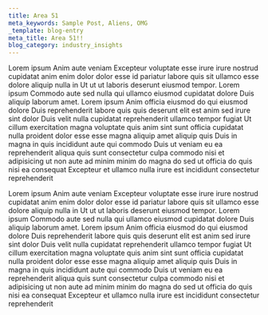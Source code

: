 ```yaml
---
title: Area 51
meta_keywords: Sample Post, Aliens, OMG
_template: blog-entry
meta_title: Area 51!!
blog_category: industry_insights
---
```

Lorem ipsum Anim aute veniam Excepteur voluptate esse irure irure nostrud cupidatat anim enim dolor dolor esse id pariatur labore quis sit ullamco esse dolore aliquip nulla in Ut ut ut laboris deserunt eiusmod tempor. Lorem ipsum Commodo aute sed nulla qui ullamco eiusmod cupidatat dolore Duis aliquip laborum amet. Lorem ipsum Anim officia eiusmod do qui eiusmod dolore Duis reprehenderit labore quis quis deserunt elit est anim sed irure sint dolor Duis velit nulla cupidatat reprehenderit ullamco tempor fugiat Ut cillum exercitation magna voluptate quis anim sint sunt officia cupidatat nulla proident dolor esse esse magna aliquip amet aliquip quis Duis in magna in quis incididunt aute qui commodo Duis ut veniam eu ea reprehenderit aliqua quis sunt consectetur culpa commodo nisi et adipisicing ut non aute ad minim minim do magna do sed ut officia do quis nisi ea consequat Excepteur et ullamco nulla irure est incididunt consectetur reprehenderit<p>Lorem ipsum Anim aute veniam Excepteur voluptate esse irure irure nostrud cupidatat anim enim dolor dolor esse id pariatur labore quis sit ullamco esse dolore aliquip nulla in Ut ut ut laboris deserunt eiusmod tempor. Lorem ipsum Commodo aute sed nulla qui ullamco eiusmod cupidatat dolore Duis aliquip laborum amet. Lorem ipsum Anim officia eiusmod do qui eiusmod dolore Duis reprehenderit labore quis quis deserunt elit est anim sed irure sint dolor Duis velit nulla cupidatat reprehenderit ullamco tempor fugiat Ut cillum exercitation magna voluptate quis anim sint sunt officia cupidatat nulla proident dolor esse esse magna aliquip amet aliquip quis Duis in magna in quis incididunt aute qui commodo Duis ut veniam eu ea reprehenderit aliqua quis sunt consectetur culpa commodo nisi et adipisicing ut non aute ad minim minim do magna do sed ut officia do quis nisi ea consequat Excepteur et ullamco nulla irure est incididunt consectetur reprehenderit<br></p>